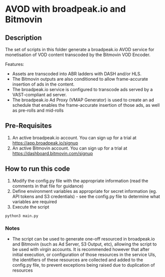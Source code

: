 # AVOD with broadpeak.io and Bitmovin

## Description

The set of scripts in this folder generate a broadpeak.io AVOD service for monetisation of VOD content transcoded by the Bitmovin VOD Encoder. 

Features:
- Assets are transcoded into ABR ladders with DASH and/or HLS. 
- The Bitmovin outputs are also conditioned to allow frame-accurate insertion of ads in the content.
- The broadpeak.io service is configured to transcode ads served by a VAST-compliant ad server. 
- The broadpeak.io Ad Proxy (VMAP Generator) is used to create an ad schedule that enables the frame-accurate insertion of those ads, as well as pre-rolls and mid-rolls

## Pre-Requisites

1. An active broadpeak.io account. You can sign up for a trial at https://app.broadpeak.io/signup
2. An active Bitmovin account. You can sign up for a trial at https://dashboard.bitmovin.com/signup

## How to run this code

1. Modify the config.py file with the appropriate information (read the comments in that file for guidance)
2. Define environment variables as appropriate for secret information (eg. API tokens and S3 credentials) - see the config.py file to determine what variables are required
3. Execute the script

```python3 main.py```

### Notes
- The script can be used to generate one-off resourced in broadpeak.io and Bitmovin (such as Ad Server, S3 Output, etc), allowing the script to be used with virgin accounts. It is recommended however that after initial execution, or configuration of those resources in the service UIs, the identifiers of these resources are collected and added to the config.py file, to prevent exceptions being raised due to duplication of resources